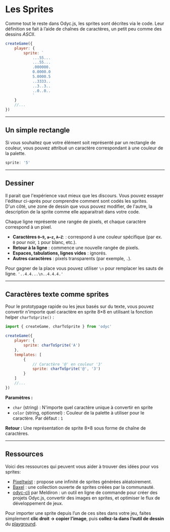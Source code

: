 <script>
import Aside from '../../../lib/ui/Doc/Aside.svelte'
import Emoji from '../../../lib/ui/Doc/Emoji.svelte'
import PaintDemo from '../../../lib/ui/Doc/PaintDemo.svelte'
</script>

# <Emoji src="👾"/> Les Sprites

Comme tout le reste dans Odyc.js, les sprites sont décrites via le code. Leur définition se fait à l’aide de chaînes de caractères, un petit peu comme des dessins _ASCII_.

```js
createGame({
	player: {
		sprite: `
			...55...
			...55...
			.000000.
			0.0000.0
			5.0000.5
			..3333..
			..3..3..
			..0..0..
			`
	}
	//...
})
```

---

## <Emoji src="🟦" /> Un simple rectangle

Si vous souhaitez que votre élément soit représenté par un rectangle de couleur, vous pouvez attribué un caractère correspondant à une couleur de la palette.

```js
sprite: '5'
```

---

## <Emoji src="✍️" /> Dessiner

Il parait que l'expérience vaut mieux que les discours. Vous pouvez essayer l'éditeur ci-après pour comprendre comment sont codés les sprites.  
D'un côté, une zone de dessin que vous pouvez modifier, de l'autre, la description de la sprite comme elle apparaitrait dans votre code.

<PaintDemo/>

Chaque ligne représente une rangée de pixels, et chaque caractère correspond à un pixel.

- **Caractères `0–9`, `a–z`, `A–Z`**: : correspond à une couleur spécifique (par ex. `0` pour noir, `1` pour blanc, etc.).
- **Retour à la ligne** : commence une nouvelle rangée de pixels.
- **Espaces, tabulations, lignes vides** : ignorés.
- **Autres caractères** : pixels transparents (par exemple, `.`).

<Aside>

Pour gagner de la place vous pouvez utiliser `\n` pour remplacer les sauts de ligne.
`'..4.4...\n..4.4.4.'`

</Aside>

---

## <Emoji src="🔤" /> Caractères texte comme sprites

Pour le prototypage rapide ou les jeux basés sur du texte, vous pouvez convertir n'importe quel caractère en sprite 8×8 en utilisant la fonction helper `charToSprite()` :

```js
import { createGame, charToSprite } from 'odyc'

createGame({
	player: {
		sprite: charToSprite('A')
	},
	templates: [
		{
			// Caractère '@' en couleur '3'
			sprite: charToSprite('@', '3')
		}
	]
	//...
})
```

**Paramètres :**

- `char` (string) : N'importe quel caractère unique à convertir en sprite
- `color` (string, optionnel) : Couleur de la palette à utiliser pour le caractère. Par défaut : `1`

**Retour :** Une représentation de sprite 8×8 sous forme de chaîne de caractères.

---

## <Emoji src="👀" /> Ressources

Voici des ressources qui peuvent vous aider à trouver des idées pour vos sprites:

- [Pixeltwist](https://pixeltwist.achtaitaipai.com/) : propose une infinité de sprites générées aléatoirement.
- [Baxel](https://baxel.achtaitaipai.com/) : une collection ouverte de sprites créées par la communauté.
- [odyc-cli](https://github.com/Meldiron/odyc-cli) par Meldiron : un outil en ligne de commande pour créer des projets Odyc.js, convertir des images en sprites, et optimiser le flux de développement de jeux.

<Aside>

Pour importer une sprite depuis l’un de ces sites dans votre jeu, faites simplement **clic droit → copier l’image**, puis **collez-la dans l’outil de dessin** du [playground](/fr/playground).

</Aside>
